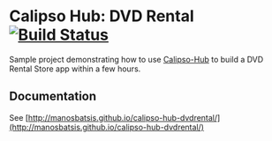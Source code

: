 # Calipso Hub: DVD Rental [![Build Status](https://travis-ci.org/manosbatsis/calipso-hub-dvdrental.svg?branch=master)](https://travis-ci.org/manosbatsis/calipso-hub-dvdrental)

Sample project demonstrating how to use  <a href="https://github.com/abissgr/calipso-hub">Calipso-Hub</a> to build a DVD Rental Store app within a few hours.

## Documentation

See [http://manosbatsis.github.io/calipso-hub-dvdrental/](http://manosbatsis.github.io/calipso-hub-dvdrental/)